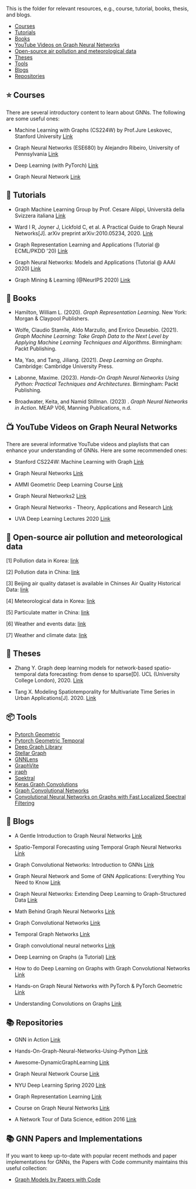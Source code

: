 This is the folder for relevant resources, e.g., course, tutorial, books, thesis, and blogs.

<ul>
    <li><a href="#courses">Courses</a></li>
    <li><a href="#tutorials">Tutorials</a></li>
    <li><a href="#books">Books</a></li>
    <li><a href="#youtube-videos">YouTube Videos on Graph Neural Networks</a></li>
    <li><a href="#data">Open-source air pollution and meteorological data</a></li>
    <li><a href="#theses">Theses</a></li>
    <li><a href="#tools">Tools</a></li>
    <li><a href="#blogs">Blogs</a></li>
    <li><a href="#repositories">Repositories</a></li>
</ul>

<h2 id="courses">⭐ Courses</h2>

There are several introductory content to learn about GNNs. The following are some useful ones:

* Machine Learning with Graphs (CS224W) by  Prof.Jure Leskovec, Stanford University [Link](https://web.stanford.edu/class/cs224w/) 

* Graph Neural Networks (ESE680) by Alejandro Ribeiro, University of Pennsylvania [Link](https://gnn.seas.upenn.edu/) 

* Deep Learning (with PyTorch) [Link](https://atcold.github.io/NYU-DLSP20/)

* Graph Neural Network [Link](https://www.udemy.com/course/graph-neural-network/?amp%3Butm_medium=web&amp%3Butm_campaign=careers24octlaunch&amp%3Bpmtag=CAREERS24LEARN15&amp%3Baff_code=Ewh3Y1lWQH8FQR93MkBPbG1RGXFfW1h8B14ZeU5TQ3YBRxFzWj5XMRM%3D&utm_source=adwords&utm_medium=udemyads&utm_campaign=Search_DSA_GammaCatchall_NonP_la.EN_cc.ROW-English&campaigntype=Search&portfolio=ROW-English&language=EN&product=Course&test=&audience=DSA&topic=&priority=Gamma&utm_content=deal4584&utm_term=_._ag_169801645584_._ad_700876640602_._kw__._de_c_._dm__._pl__._ti_dsa-1456167871416_._li_1009851_._pd__._&matchtype=&gad_source=1&gclid=Cj0KCQjwr9m3BhDHARIsANut04bORdvaW-h2T5pGrnGwFPjTaMA1yFAUAWYBzlXyTyhC86pZPinqPewaAqthEALw_wcB)

<h2 id="tutorials">🍎 Tutorials</h2>

* Graph Machine Learning Group by Prof. Cesare Alippi, Università della Svizzera italiana [Link](https://gmlg.ch/tutorials/graph-based-processing/ecml-2023) 

* Ward I R, Joyner J, Lickfold C, et al. A Practical Guide to Graph Neural Networks[J]. arXiv preprint arXiv:2010.05234, 2020. [Link](https://arxiv.org/abs/2010.05234)

* Graph Representation Learning and Applications (Tutorial @ ECML/PKDD '20) [Link](https://www.aminer.cn/grla_ecmlpkdd2020)

* Graph Neural Networks: Models and Applications (Tutorial @ AAAI 2020) [Link](http://cse.msu.edu/~mayao4/tutorials/aaai2020/)

* Graph Mining & Learning (@NeurIPS 2020) [Link](https://gm-neurips-2020.github.io/)

<h2 id="books">📘 Books</h2>

* Hamilton, William L. (2020). *Graph Representation Learning*. New York: Morgan & Claypool Publishers. 

* Wolfe, Claudio Stamile, Aldo Marzullo, and Enrico Deusebio. (2021). *Graph Machine Learning: Take Graph Data to the Next Level by Applying Machine Learning Techniques and Algorithms*. Birmingham: Packt Publishing.

* Ma, Yao, and Tang, Jiliang. (2021). *Deep Learning on Graphs*. Cambridge: Cambridge University Press.

* Labonne, Maxime. (2023). *Hands-On Graph Neural Networks Using Python: Practical Techniques and Architectures*. Birmingham: Packt Publishing.

* Broadwater, Keita, and Namid Stillman. (2023) . *Graph Neural Networks in Action*. MEAP V06, Manning Publications, n.d.

<h2 id="youtube-videos">📺 YouTube Videos on Graph Neural Networks</h2>

There are several informative YouTube videos and playlists that can enhance your understanding of GNNs. Here are some recommended ones:

* Stanford CS224W: Machine Learning with Graph [Link](https://www.youtube.com/playlist?list=PLoROMvodv4rPLKxIpqhjhPgdQy7imNkDn)

* Graph Neural Networks [Link](https://www.youtube.com/watch?v=UYZE2LFbB_E&list=PLB1nTQo4_y6sfLtCrGAKG_l7xOHjtYqBk&index=1)

* AMMI Geometric Deep Learning Course [Link](https://www.youtube.com/playlist?list=PLn2-dEmQeTfSLXW8yXP4q_Ii58wFdxb3C)

* Graph Neural Networks2 [Link](https://www.youtube.com/playlist?list=PLV8yxwGOxvvoNkzPfCx2i8an--Tkt7O8Z)

* Graph Neural Networks - Theory, Applications and Research [Link](https://www.youtube.com/playlist?app=desktop&list=PLPTV0NXA_ZSg4Pimkso0nHxwYMB6IGX7l)

* UVA Deep Learning Lectures 2020 [Link](https://www.youtube.com/watch?v=PQTSg7OQ8fI&list=PLdlPlO1QhMiDlES3Vck6oQwO3TMYbdZDk)

<h2 id="data">📂 Open-source air pollution and meteorological data</h2>

[1] Pollution data in Korea: [link](https://www.airkorea.or.kr/web/last_amb_hour_data?pMENU_NO=123)

[2] Pollution data in China: [link](https://english.mee.gov.cn/)

[3] Beijing air quality
dataset is available in Chinses Air Quality Historical Data: [link](https://quotsoft.net/air/)

[4] Meteorological data in Korea: [link](https://data.kma.go.kr/data/grnd/selectAsosRltmList.do?pgmNo=36)

[5] Particulate matter in China: [link](http://www.stateair.net/web/post/1/1.html)

[6] Weather and events data: [link](https://www.wunderground.com/)

[7] Weather and climate data: [link](https://www.ncdc.noaa.gov/data-access)

<h2 id="theses">📜 Theses</h2>

* Zhang Y. Graph deep learning models for network-based spatio-temporal data forecasting: from dense to sparse[D]. UCL (University College London), 2020. [Link](https://ethos.bl.uk/OrderDetails.do?uin=uk.bl.ethos.816000)

* Tang X. Modeling Spatiotemporality for Multivariate Time Series in Urban Applications[J]. 2020. [Link](https://etda.libraries.psu.edu/catalog/17900xut10)

<h2 id="tools">📦 Tools</h2>

* [Pytorch Geometric](https://pytorch-geometric.readthedocs.io/en/latest/)
* [Pytorch Geometric Temporal](https://pytorch-geometric-temporal.readthedocs.io/en/latest/notes/introduction.html)
* [Deep Graph Library](https://www.dgl.ai/)
* [Stellar Graph](https://stellargraph.readthedocs.io/en/stable/)
* [GNNLens](https://github.com/dmlc/GNNLens2)
* [GraphVite](https://graphvite.io/)
* [jraph](https://github.com/google-deepmind/jraph)
* [Spektral](https://graphneural.network/)
* [Keras Graph Convolutions](https://github.com/SoftwareImpacts/SIMPAC-2021-57)
* [Graph Convolutional Networks](https://github.com/tkipf/gcn)
* [Convolutional Neural Networks on Graphs with Fast Localized Spectral Filtering](https://github.com/mdeff/cnn_graph)


<h2 id="blogs">📜 Blogs</h2>

* A Gentle Introduction to Graph Neural Networks [Link](https://distill.pub/2021/gnn-intro/)

* Spatio-Temporal Forecasting using Temporal Graph Neural Networks [Link](https://medium.com/data-reply-it-datatech/spatio-temporal-forecasting-using-temporal-graph-neural-networks-f27a8b326e5c)

* Graph Convolutional Networks: Introduction to GNNs [Link](https://towardsdatascience.com/graph-convolutional-networks-introduction-to-gnns-24b3f60d6c95)

* Graph Neural Network and Some of GNN Applications: Everything You Need to Know [Link](https://neptune.ai/blog/graph-neural-network-and-some-of-gnn-applications)

* Graph Neural Networks: Extending Deep Learning to Graph-Structured Data [Link](https://medium.com/@zhonghong9998/graph-neural-networks-extending-deep-learning-to-graph-structured-data-5a8e4947e21c)

* Math Behind Graph Neural Networks [Link](https://rish-16.github.io/posts/gnn-math/)

* Graph Convolutional Networks [Link](https://tkipf.github.io/graph-convolutional-networks/)

* Temporal Graph Networks [Link](https://towardsdatascience.com/temporal-graph-learning-in-2024-feaa9371b8e2)

* Graph convolutional neural networks [Link](https://mbernste.github.io/posts/gcn/)

* Deep Learning on Graphs (a Tutorial) [Link](https://cloud4scieng.org/2020/08/28/deep-learning-on-graphs-a-tutorial/)

* How to do Deep Learning on Graphs with Graph Convolutional Networks [Link](https://towardsdatascience.com/how-to-do-deep-learning-on-graphs-with-graph-convolutional-networks-7d2250723780)

* Hands-on Graph Neural Networks with PyTorch & PyTorch Geometric [Link](https://towardsdatascience.com/hands-on-graph-neural-networks-with-pytorch-pytorch-geometric-359487e221a8)

* Understanding Convolutions on Graphs [Link](https://distill.pub/2021/understanding-gnns/)

<h2 id="repositories">📚 Repositories</h2>

* GNN in Action [Link](https://github.com/keitabroadwater/gnns_in_action)

* Hands-On-Graph-Neural-Networks-Using-Python [Link](https://github.com/PacktPublishing/Hands-On-Graph-Neural-Networks-Using-Python)

* Awesome-DynamicGraphLearning [Link](https://github.com/SpaceLearner/Awesome-DynamicGraphLearning)

* Graph Neural Network Course [Link](https://github.com/mlabonne/graph-neural-network-course)

* NYU Deep Learning Spring 2020 [Link](https://github.com/Atcold/NYU-DLSP20?tab=readme-ov-file)

* Graph Representation Learning  [Link](https://github.com/dsgiitr/graph_nets)

*  Course on Graph Neural Networks [Link](https://github.com/giuseppefutia/gnns-course?tab=readme-ov-file)

* A Network Tour of Data Science, edition 2016 [Link](https://github.com/mdeff/ntds_2016?tab=readme-ov-file) 

## 📚 GNN Papers and Implementations

If you want to keep up-to-date with popular recent methods and paper implementations for GNNs, the Papers with Code community maintains this useful collection:

* [Graph Models by Papers with Code](https://paperswithcode.com/methods/category/graph-models)










 
